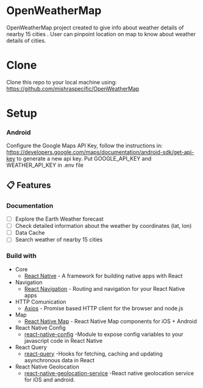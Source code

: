 # OpenWeatherMap
OpenWeatherMap project created to give info about weather details of nearby 15 cities . User can pinpoint location on map to know about weather details of cities. 
# Clone

Clone this repo to your local machine using:
https://github.com/mishraspecific/OpenWeatherMap

# Setup
### Android
Configure the Google Maps API Key, follow the instructions in: https://developers.google.com/maps/documentation/android-sdk/get-api-key to generate a new api key.
Put GOOGLE_API_KEY and WEATHER_API_KEY in .env file

## 📋 Features

### Documentation

- [ ] Explore the Earth Weather forecast
- [ ] Check detailed information about the weather by coordinates (lat, lon)
- [ ] Data Cache
- [ ] Search weather of nearby 15 cities

### Build with

- Core
  - [React Native](https://reactnative.dev/) - A framework for building native apps with React
- Navigation
  - [React Navigation](https://reactnavigation.org/) - Routing and navigation for your React Native apps
- HTTP Comunication
  - [Axios](https://github.com/axios/axios) - Promise based HTTP client for the browser and node.js
- Map
  - [React Native Map](https://github.com/react-native-maps/react-native-maps) - React Native Map components for iOS + Android
- React Native Config
  - [react-native-config](https://www.npmjs.com/package/react-native-config) -Module to expose config variables to your javascript code in React Native
- React Query
  - [react-query](https://github.com/tannerlinsley/react-query) -Hooks for fetching, caching and updating asynchronous data in React
- React Native Geolocation
  - [react-native-geolocation-service](https://github.com/Agontuk/react-native-geolocation-service) -React native geolocation service for iOS and android.









